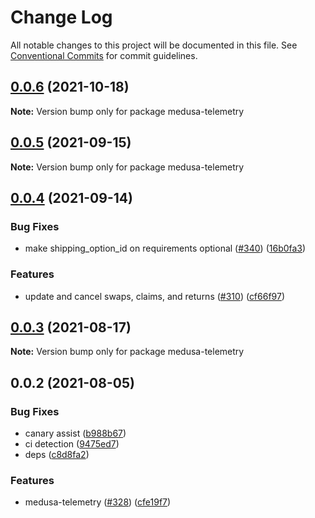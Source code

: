 # Change Log

All notable changes to this project will be documented in this file.
See [Conventional Commits](https://conventionalcommits.org) for commit guidelines.

## [0.0.6](https://github.com/medusajs/medusa/compare/medusa-telemetry@0.0.5...medusa-telemetry@0.0.6) (2021-10-18)

**Note:** Version bump only for package medusa-telemetry

## [0.0.5](https://github.com/medusajs/medusa/compare/medusa-telemetry@0.0.4...medusa-telemetry@0.0.5) (2021-09-15)

**Note:** Version bump only for package medusa-telemetry

## [0.0.4](https://github.com/medusajs/medusa/compare/medusa-telemetry@0.0.3...medusa-telemetry@0.0.4) (2021-09-14)

### Bug Fixes

- make shipping_option_id on requirements optional ([#340](https://github.com/medusajs/medusa/issues/340)) ([16b0fa3](https://github.com/medusajs/medusa/commit/16b0fa377a577abd7976c2beaff83e2030969df8))

### Features

- update and cancel swaps, claims, and returns ([#310](https://github.com/medusajs/medusa/issues/310)) ([cf66f97](https://github.com/medusajs/medusa/commit/cf66f97758003a41737602d4b1b1051b266d4f81))

## [0.0.3](https://github.com/medusajs/medusa/compare/medusa-telemetry@0.0.2...medusa-telemetry@0.0.3) (2021-08-17)

**Note:** Version bump only for package medusa-telemetry

## 0.0.2 (2021-08-05)

### Bug Fixes

- canary assist ([b988b67](https://github.com/medusajs/medusa/commit/b988b67118553c88ef6c6d53ae99ef1ad9d67305))
- ci detection ([9475ed7](https://github.com/medusajs/medusa/commit/9475ed7689508cf8bda166ac8d7ccda544e76e2f))
- deps ([c8d8fa2](https://github.com/medusajs/medusa/commit/c8d8fa28ca928f4f065b7d6d00d0152cfe9f727c))

### Features

- medusa-telemetry ([#328](https://github.com/medusajs/medusa/issues/328)) ([cfe19f7](https://github.com/medusajs/medusa/commit/cfe19f7f9d3bb17425348362b148a0b4b7a649ef))
